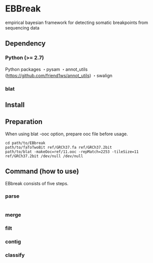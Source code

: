 # EBBreak
empirical bayesian framework for detecting somatic breakpoints from sequencing data

## Dependency
### Python (>= 2.7)
Python packages
・pysam
・annot_utils (https://github.com/friend1ws/annot_utils)
・swalign
### blat

## Install

## Preparation
When using blat -ooc option, prepare ooc file before usage.
```
cd path/to/EBbreak
path/to/faToTwoBit ref/GRCh37.fa ref/GRCh37.2bit
path/to/blat -makeOoc=ref/11.ooc -repMatch=2253 -tileSize=11 ref/GRCh37.2bit /dev/null /dev/null
```

## Command (how to use)
EBbreak consists of five steps.

### parse
```
```

### merge


### filt

### contig


### classify


